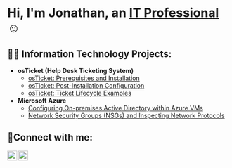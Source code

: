 <h1>Hi, I'm Jonathan, an <a href="[https://linkedin.com/in/Josh](https://www.linkedin.com/in/jonathan-mail-8858a2172/)">IT Professional</a>☺</h1>

<h2>👨‍💻 Information Technology Projects:</h2>

- <b>osTicket (Help Desk Ticketing System)</b>
  - [osTicket: Prerequisites and Installation](https://github.com/jonmail95/osticket-prereqs)
  - [osTicket: Post-Installation Configuration](https://github.com/jonmail95/post-install-config)
  - [osTicket: Ticket Lifecycle Examples](https://github.com/jonmail95/ticket-lifecycle)
- <b>Microsoft Azure</b>
  - [Configuring On-premises Active Directory within Azure VMs](https://github.com/jonmail95/configure-ad)
  - [Network Security Groups (NSGs) and Inspecting Network Protocols](https://github.com/jonmail95/azure-network-protocols)

<h2>🤳Connect with me:</h2>

[<img align="left" alt="Jonathan | LinkedIn" width="22px" src="[https://linkedin.com/in/Josh](https://www.linkedin.com/in/jonathan-mail-8858a2172/)" />][linkedin]
[<img align="left" alt="Jonathan | Instagram" width="22px" src="https://cdn.jsdelivr.net/npm/simple-icons@v3/icons/instagram.svg" />][instagram]

[instagram]: https://www.instagram.com/Josh
[linkedin]: [https://linkedin.com/in/Josh](https://www.linkedin.com/in/jonathan-mail-8858a2172/)

